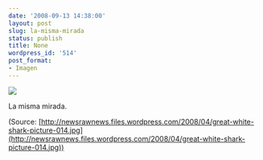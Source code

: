 ```yaml
---
date: '2008-09-13 14:38:00'
layout: post
slug: la-misma-mirada
status: publish
title: None
wordpress_id: '514'
post_format:
- Imagen
---
```


[![](http://jjdenis.files.wordpress.com/2012/04/fd9udze4sdtrrf94124iohh3o1_500.jpg)](http://newsrawnews.files.wordpress.com/2008/04/great-white-shark-picture-014.jpg)

La misma mirada.

(Source: [http://newsrawnews.files.wordpress.com/2008/04/great-white-shark-picture-014.jpg](http://newsrawnews.files.wordpress.com/2008/04/great-white-shark-picture-014.jpg))

